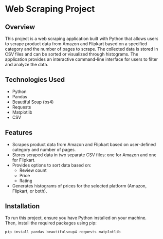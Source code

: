 # Web Scraping Project

## Overview

This project is a web scraping application built with Python that allows users to scrape product data from Amazon and Flipkart based on a specified category and the number of pages to scrape. The collected data is stored in CSV files and can be sorted or visualized through histograms. The application provides an interactive command-line interface for users to filter and analyze the data.

## Technologies Used

- Python
- Pandas
- Beautiful Soup (bs4)
- Requests
- Matplotlib
- CSV

## Features

- Scrapes product data from Amazon and Flipkart based on user-defined category and number of pages.
- Stores scraped data in two separate CSV files: one for Amazon and one for Flipkart.
- Provides options to sort data based on:
  - Review count
  - Price
  - Rating
- Generates histograms of prices for the selected platform (Amazon, Flipkart, or both).

## Installation

To run this project, ensure you have Python installed on your machine. Then, install the required packages using pip:

```bash
pip install pandas beautifulsoup4 requests matplotlib
